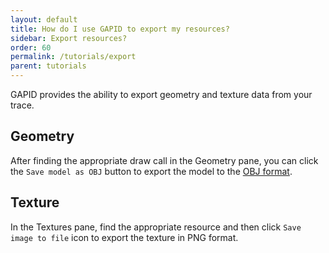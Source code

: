 ```yaml
---
layout: default
title: How do I use GAPID to export my resources?
sidebar: Export resources?
order: 60
permalink: /tutorials/export
parent: tutorials
---
```


GAPID provides the ability to export geometry and texture data from your trace.

## Geometry

After finding the appropriate draw call in the Geometry pane, you can click the `Save model as OBJ` button to export the model to the [OBJ format](https://en.wikipedia.org/wiki/Wavefront_.obj_file). 

## Texture

In the Textures pane, find the appropriate resource and then click `Save image to file` icon to export the texture in PNG format. 

